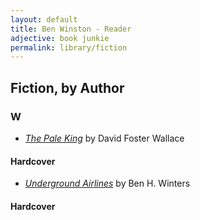 ```yaml
---
layout: default
title: Ben Winston - Reader
adjective: book junkie
permalink: library/fiction
---
```


## Fiction, by Author

### **W**
+ *[The Pale King][]* by David Foster Wallace
#### Hardcover
+ *[Underground Airlines][]* by Ben H. Winters
#### Hardcover

[Underground Airlines]: https://www.indiebound.org/book/9780316261241
[The Pale King]: https://www.indiebound.org/book/9780316074230
